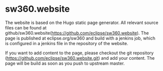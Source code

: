 # sw360.website

The website is based on the Hugo static page generator. 
All relevant source files can be found at github/sw360.website(https://github.com/eclipse/sw360.website). 
The page is published at eclipse.org/sw360 and build with a jenkins job, which is configured in a jenkins file in the repository of the website.

If you want to add content to the page, please checkout the git repository (https://github.com/eclipse/sw360.website.git) and add your content.
The page will be build as soon as you push to upstream master.

